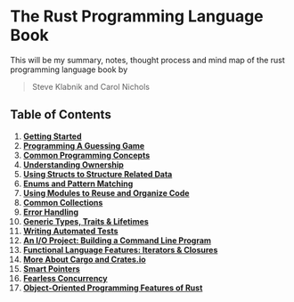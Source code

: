 # The Rust Programming Language Book

<p> 
This will be my summary, notes, thought process and mind map of the rust programming language book by
<blockquote> Steve Klabnik and Carol Nichols </blockquote>
</p>

## Table of Contents

1. **[Getting Started](getting-started/README.md)**
2. **[Programming A Guessing Game](programming_a_guessing_game/README.md)**
3. **[Common Programming Concepts](commom_programming_concepts/README.md)**
4. **[Understanding Ownership](understanding_ownership/README.md)**
5. **[Using Structs to Structure Related Data](using_structs_to_structure_related_data/README.md)**
6. **[Enums and Pattern Matching](enums_and_pattern_matching/README.md)**
7. **[Using Modules to Reuse and Organize Code](using_modules_to_reuse_and_organize_code/README.md)**
8. **[Common Collections](common_collections/README.md)**
9. **[Error Handling](error_handling/README.md)**
10. **[Generic Types, Traits & Lifetimes](generics_traits_n_lifetimes/README.md)**
11. **[Writing Automated Tests](writing_automated_tests/README.md)**
12. **[An I/O Project: Building a Command Line Program](https://github.com/Sally-Builds/minigrep)**
13. **[Functional Language Features: Iterators & Closures](writing_automated_tests/README.md)**
14. **[More About Cargo and Crates.io](more_on_cargo/README.md)**
15. **[Smart Pointers](smart_pointers/README.md)**
16. **[Fearless Concurrency](fearless_concurrency/README.md)**
17. **[Object-Oriented Programming Features of Rust](oop_features_of_rust/README.md)**
